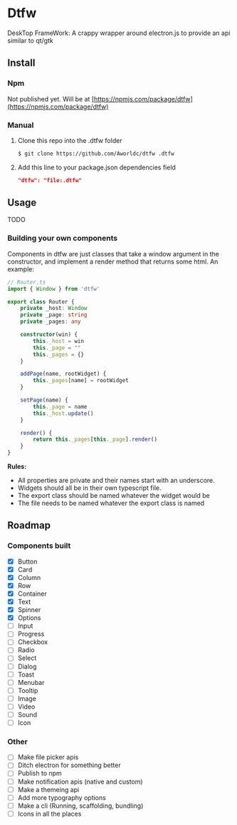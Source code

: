 # Dtfw
DeskTop FrameWork: A crappy wrapper around electron.js to provide an api similar to qt/gtk

## Install
### Npm
Not published yet. Will be at [https://npmjs.com/package/dtfw](https://npmjs.com/package/dtfw)
### Manual
1. Clone this repo into the .dtfw folder
   ```bash
   $ git clone https://github.com/Aworldc/dtfw .dtfw
   ```
2. Add this line to your package.json dependencies field
   ```json
   "dtfw": "file:.dtfw"
   ```
## Usage
TODO
### Building your own components
Components in dtfw are just classes that take a window argument in the constructor, and implement a render method that returns some html. An example:
```typescript
// Router.ts
import { Window } from 'dtfw'

export class Router {
    private _host: Window
    private _page: string
    private _pages: any

    constructor(win) {
        this._host = win
        this._page = ""
        this._pages = {}
    }

    addPage(name, rootWidget) {
        this._pages[name] = rootWidget
    }

    setPage(name) {
        this._page = name
        this._host.update()
    }

    render() {
        return this._pages[this._page].render()
    }
}
```
**Rules:**
- All properties are private and their names start with an underscore.
- Widgets should all be in their own typescript file.
- The export class should be named whatever the widget would be
- The file needs to be named whatever the export class is named
## Roadmap
### Components built
- [x] Button
- [x] Card
- [x] Column
- [x] Row
- [x] Container
- [x] Text
- [x] Spinner
- [x] Options
- [ ] Input
- [ ] Progress
- [ ] Checkbox
- [ ] Radio
- [ ] Select
- [ ] Dialog
- [ ] Toast
- [ ] Menubar
- [ ] Tooltip
- [ ] Image
- [ ] Video
- [ ] Sound
- [ ] Icon
### Other
- [ ] Make file picker apis
- [ ] Ditch electron for something better
- [ ] Publish to npm
- [ ] Make notification apis (native and custom)
- [ ] Make a themeing api
- [ ] Add more typography options
- [ ] Make a cli (Running, scaffolding, bundling)
- [ ] Icons in all the places
